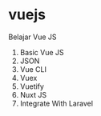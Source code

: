 # vuejs
Belajar Vue JS

1. Basic Vue JS
2. JSON
3. Vue CLI
4. Vuex
5. Vuetify
6. Nuxt JS
7. Integrate With Laravel
